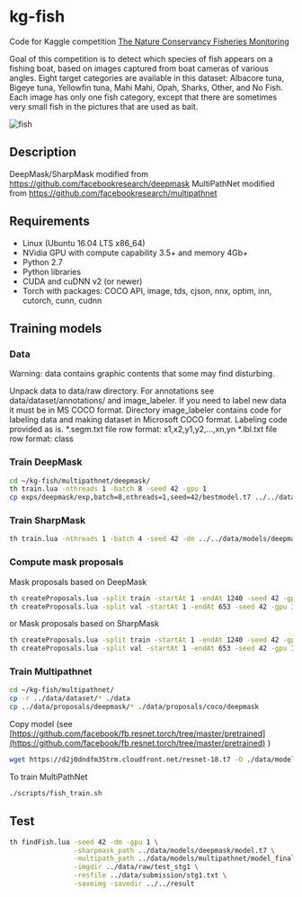 # kg-fish
Code for Kaggle competition [The Nature Conservancy Fisheries Monitoring](https://www.kaggle.com/c/the-nature-conservancy-fisheries-monitoring)

Goal of this competition is to detect which species of fish appears on a fishing boat, based on images captured from boat cameras of various angles.
Eight target categories are available in this dataset: Albacore tuna, Bigeye tuna, Yellowfin tuna, Mahi Mahi, Opah, Sharks, Other, and No Fish.
Each image has only one fish category, except that there are sometimes very small fish in the pictures that are used as bait.

![fish](https://raw.githubusercontent.com/minouminou/kg-fish/master/data/data_desc/species-ref-key.jpg)

## Description
DeepMask/SharpMask modified from https://github.com/facebookresearch/deepmask
MultiPathNet modified from https://github.com/facebookresearch/multipathnet

## Requirements
- Linux (Ubuntu 16.04 LTS x86_64)
- NVidia GPU with compute capability 3.5+ and memory 4Gb+
- Python 2.7
- Python libraries
- CUDA and cuDNN v2 (or newer)
- Torch with packages: COCO API, image, tds, cjson, nnx, optim, inn, cutorch, cunn, cudnn

## Training models
### Data
Warning: data contains graphic contents that some may find disturbing.

Unpack data to data/raw directory.
For annotations see data/dataset/annotations/ and image_labeler.
If you need to label new data it must be in MS COCO format.
Directory image_labeler contains code for labeling data and making dataset in Microsoft COCO format.
Labeling code provided as is.
*.segm.txt file row format: x1,x2,y1,y2,...,xn,yn
*.lbl.txt file row format: class

### Train DeepMask
```bash
cd ~/kg-fish/multipathnet/deepmask/
th train.lua -nthreads 1 -batch 8 -seed 42 -gpu 1
cp exps/deepmask/exp,batch=8,nthreads=1,seed=42/bestmodel.t7 ../../data/models/deepmask/model.t7
```

### Train SharpMask
```bash
th train.lua -nthreads 1 -batch 4 -seed 42 -dm ../../data/models/deepmask/model.t7 -gpu 1
```

### Compute mask proposals
Mask proposals based on DeepMask
```bash
th createProposals.lua -split train -startAt 1 -endAt 1240 -seed 42 -gpu 1 -np 1000 -dm -savedir ../../data/proposals/deepmask ../../data/models/deepmask
th createProposals.lua -split val -startAt 1 -endAt 653 -seed 42 -gpu 1 -np 1000 -dm -savedir ../../data/proposals/deepmask ../../data/models/deepmask
```
or Mask proposals based on SharpMask
```bash
th createProposals.lua -split train -startAt 1 -endAt 1240 -seed 42 -gpu 1 -np 1000 -savedir ../../data/proposals/deepmask ../../data/models/deepmask
th createProposals.lua -split val -startAt 1 -endAt 653 -seed 42 -gpu 1 -np 1000 -savedir ../../data/proposals/deepmask ../../data/models/deepmask
```

### Train Multipathnet
```bash
cd ~/kg-fish/multipathnet/
cp -r ../data/dataset/* ./data
cp ../data/proposals/deepmask/* ./data/proposals/coco/deepmask
```
Copy model (see [https://github.com/facebook/fb.resnet.torch/tree/master/pretrained](https://github.com/facebook/fb.resnet.torch/tree/master/pretrained) )
```bash
wget https://d2j0dndfm35trm.cloudfront.net/resnet-18.t7 -O ./data/models/resnet/resnet-18.t7
```
To train MultiPathNet 
```bash
./scripts/fish_train.sh
```

## Test
```bash
th findFish.lua -seed 42 -dm -gpu 1 \
                -sharpmask_path ../data/models/deepmask/model.t7 \
                -multipath_path ../data/models/multipathnet/model_final.t7 \
                -imgdir ../data/raw/test_stg1 \
                -resfile ../data/submission/stg1.txt \
                -saveimg -savedir ../../result
```